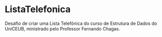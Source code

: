 # ListaTelefonica
Desafio de criar uma Lista Telefônica do curso de Estrutura de Dados do UniCEUB, ministrado pelo Professor Fernando Chagas.

